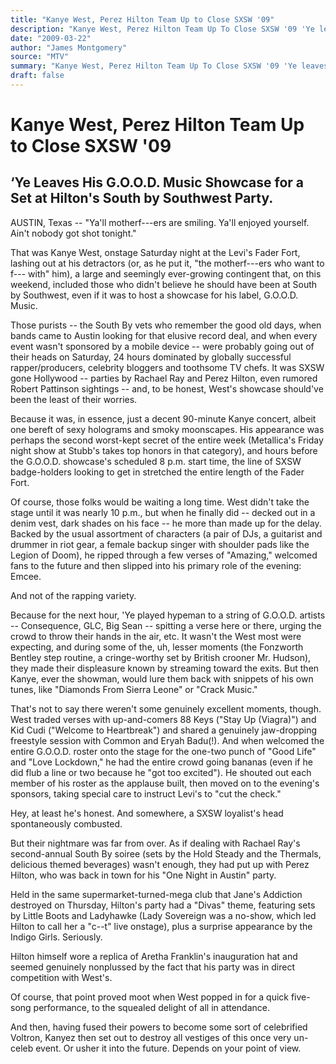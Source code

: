 ```yaml
---
title: "Kanye West, Perez Hilton Team Up to Close SXSW '09"
description: "Kanye West, Perez Hilton Team Up To Close SXSW '09 'Ye leaves his G.O.D. Music showcase for a set at Hilton's South by Southwest party. \"Ya'll motherf---ers are smiling. Ya'll enjoyed yourself. Ain't ..."
date: "2009-03-22"
author: "James Montgomery"
source: "MTV"
summary: "Kanye West, Perez Hilton Team Up To Close SXSW '09 'Ye leaves his G.O.D. Music showcase for a set at Hilton's South by Southwest party. \"Ya'll motherf---ers are smiling. Ya'll enjoyed yourself. Ain't nobody got shot tonight,\" he says. West's show was dominated by globally successful rapper/producers, celebrity bloggers and toothsome TV chefs."
draft: false
---
```


# Kanye West, Perez Hilton Team Up to Close SXSW '09

## ‘Ye Leaves His G.O.O.D. Music Showcase for a Set at Hilton's South by Southwest Party.

AUSTIN, Texas -- "Ya'll motherf---ers are smiling. Ya'll enjoyed yourself. Ain't nobody got shot tonight."

That was Kanye West, onstage Saturday night at the Levi's Fader Fort, lashing out at his detractors (or, as he put it, "the motherf---ers who want to f--- with" him), a large and seemingly ever-growing contingent that, on this weekend, included those who didn't believe he should have been at South by Southwest, even if it was to host a showcase for his label, G.O.O.D. Music.

Those purists -- the South By vets who remember the good old days, when bands came to Austin looking for that elusive record deal, and when every event wasn't sponsored by a mobile device -- were probably going out of their heads on Saturday, 24 hours dominated by globally successful rapper/producers, celebrity bloggers and toothsome TV chefs. It was SXSW gone Hollywood -- parties by Rachael Ray and Perez Hilton, even rumored Robert Pattinson sightings -- and, to be honest, West's showcase should've been the least of their worries.

Because it was, in essence, just a decent 90-minute Kanye concert, albeit one bereft of sexy holograms and smoky moonscapes. His appearance was perhaps the second worst-kept secret of the entire week (Metallica's Friday night show at Stubb's takes top honors in that category), and hours before the G.O.O.D. showcase's scheduled 8 p.m. start time, the line of SXSW badge-holders looking to get in stretched the entire length of the Fader Fort.

Of course, those folks would be waiting a long time. West didn't take the stage until it was nearly 10 p.m., but when he finally did -- decked out in a denim vest, dark shades on his face -- he more than made up for the delay. Backed by the usual assortment of characters (a pair of DJs, a guitarist and drummer in riot gear, a female backup singer with shoulder pads like the Legion of Doom), he ripped through a few verses of "Amazing," welcomed fans to the future and then slipped into his primary role of the evening: Emcee.

And not of the rapping variety.

Because for the next hour, 'Ye played hypeman to a string of G.O.O.D. artists -- Consequence, GLC, Big Sean -- spitting a verse here or there, urging the crowd to throw their hands in the air, etc. It wasn't the West most were expecting, and during some of the, uh, lesser moments (the Fonzworth Bentley step routine, a cringe-worthy set by British crooner Mr. Hudson), they made their displeasure known by streaming toward the exits. But then Kanye, ever the showman, would lure them back with snippets of his own tunes, like "Diamonds From Sierra Leone" or "Crack Music."

That's not to say there weren't some genuinely excellent moments, though. West traded verses with up-and-comers 88 Keys ("Stay Up (Viagra)") and Kid Cudi ("Welcome to Heartbreak") and shared a genuinely jaw-dropping freestyle session with Common and Eryah Badu(!). And when welcomed the entire G.O.O.D. roster onto the stage for the one-two punch of "Good Life" and "Love Lockdown," he had the entire crowd going bananas (even if he did flub a line or two because he "got too excited"). He shouted out each member of his roster as the applause built, then moved on to the evening's sponsors, taking special care to instruct Levi's to "cut the check."

Hey, at least he's honest. And somewhere, a SXSW loyalist's head spontaneously combusted.

But their nightmare was far from over. As if dealing with Rachael Ray's second-annual South By soiree (sets by the Hold Steady and the Thermals, delicious themed beverages) wasn't enough, they had put up with Perez Hilton, who was back in town for his "One Night in Austin" party.

Held in the same supermarket-turned-mega club that Jane's Addiction destroyed on Thursday, Hilton's party had a "Divas" theme, featuring sets by Little Boots and Ladyhawke (Lady Sovereign was a no-show, which led Hilton to call her a "c--t" live onstage), plus a surprise appearance by the Indigo Girls. Seriously.

Hilton himself wore a replica of Aretha Franklin's inauguration hat and seemed genuinely nonplussed by the fact that his party was in direct competition with West's.

Of course, that point proved moot when West popped in for a quick five-song performance, to the squealed delight of all in attendance.

And then, having fused their powers to become some sort of celebrified Voltron, Kanyez then set out to destroy all vestiges of this once very un-celeb event. Or usher it into the future. Depends on your point of view.
